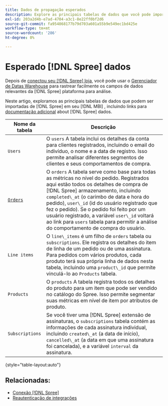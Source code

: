 ```yaml
---
title: Dados de propagação esperados
description: Explore as principais tabelas de dados que você pode importar do Spree para o seu [!DNL MBI] conta.
exl-id: 203a2d4b-e7ad-4704-a3c1-8e22ff0bf2d6
source-git-commit: fa954868177b79d703a601a55b9e549ec1bd425e
workflow-type: tm+mt
source-wordcount: '286'
ht-degree: 0%

---
```


# Esperado [!DNL Spree] dados

Depois de [conectou seu [!DNL Spree] loja](../../../data-analyst/importing-data/integrations/spree.md), você pode usar o [Gerenciador de Datas Warehouse](../../data-warehouse-mgr/tour-dwm.md) para rastrear facilmente os campos de dados relevantes da [!DNL Spree] plataforma para análise.

Neste artigo, exploramos as principais tabelas de dados que podem ser importadas de [!DNL Spree] em seu [!DNL MBI] , incluindo links para [documentação adicional](https://guides.spreecommerce.org/developer/addresses.html#address) about [!DNL Spree] dados.

| **Nome da tabela** | **Descrição** |
|-----|-----|
| `Users` | O `users` A tabela inclui os detalhes da conta para clientes registrados, incluindo o email do indivíduo, o nome e a data de registro. Isso permite analisar diferentes segmentos de clientes e seus comportamentos de compra. |
| [`Orders`](https://guides.spreecommerce.org/developer/orders.html#overview) | O `orders` A tabela serve como base para todas as métricas no nível do pedido. Registrados aqui estão todos os detalhes de compra de [!DNL Spree] armazenamento, incluindo `completed\_at` (o carimbo de data e hora do pedido), `user\_id` (id do usuário registrado que fez o pedido). Se o pedido foi feito por um usuário registrado, a variável `user\_id` voltará ao link para `users` tabela para permitir a análise do comportamento de compra do usuário. |
| `Line items` | O `line\_items` é um filho de `orders` tabela ou `subscriptions`. Ele registra os detalhes do item de linha de um pedido ou de uma assinatura. Para pedidos com vários produtos, cada produto terá sua própria linha de dados nesta tabela, incluindo uma `product\_id` que permite vinculá-lo ao `Products` tabela. |
| `Products` | O `products` A tabela registra todos os detalhes do produto para um item que pode ser vendido no catálogo do Spree. Isso permite segmentar suas métricas em nível de item por atributos de produto. |
| `Subscriptions` | Se você tiver uma [!DNL Spree] extensão de assinaturas, o `subscriptions` tabela contém as informações de cada assinatura individual, incluindo `created\_at` (a data de início), `cancelled\_at` (a data em que uma assinatura foi cancelada), e a variável `interval` da assinatura. |

{style=&quot;table-layout:auto&quot;}

## Relacionadas:

* [Conexão [!DNL Spree]](../integrations/spree.md)
* [Reautenticação de integrações](https://experienceleague.adobe.com/docs/commerce-knowledge-base/kb/how-to/mbi-reauthenticating-integrations.html?lang=en)
